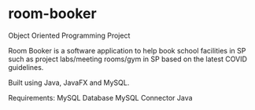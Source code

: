 # room-booker

Object Oriented Programming Project 

Room Booker is a software application to help book school facilities in SP such as project labs/meeting rooms/gym in SP based on the latest COVID guidelines. 

Built using Java, JavaFX and MySQL.

Requirements:
MySQL Database
MySQL Connector Java
